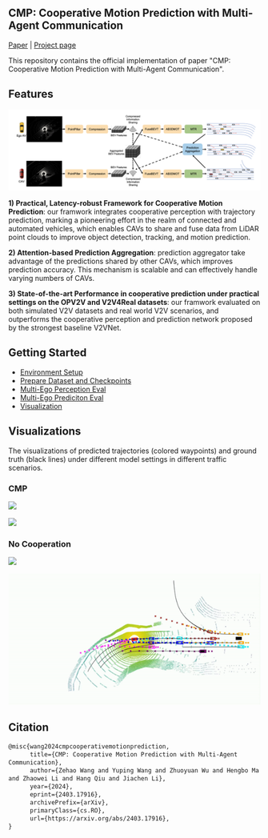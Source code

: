 ## **CMP**: **C**ooperative **M**otion **P**rediction with Multi-Agent Communication

[Paper](https://arxiv.org/pdf/2403.17916) | [Project page](https://cmp-cooperative-prediction.github.io/)

This repository contains the official implementation of paper "CMP: Cooperative Motion Prediction with Multi-Agent Communication".

## Features

![](docs/fig2.png)

**1) Practical, Latency-robust Framework for Cooperative Motion Prediction**: our framwork integrates cooperative perception with trajectory prediction, marking a pioneering effort in the realm of connected and automated vehicles, which enables CAVs to share and fuse data from LiDAR point clouds to improve object detection, tracking, and motion prediction.

**2) Attention-based Prediction Aggregation**: prediction aggregator take advantage of the predictions shared by other CAVs, which improves prediction accuracy. This mechanism is scalable and can effectively handle varying numbers of CAVs.

**3) State-of-the-art Performance in cooperative prediction under practical settings on the OPV2V and V2V4Real datasets**: our framwork evaluated on both simulated V2V datasets and real world V2V scenarios, and outperforms the cooperative perception and prediction network proposed by the strongest baseline V2VNet.



## Getting Started

- [Environment Setup](docs/env.md)
- [Prepare Dataset and Checkpoints](docs/prepare_dataset_checkpoints.md)
- [Multi-Ego Perception Eval](docs/perception_eval.md)
- [Multi-Ego Prediciton Eval](docs/prediction_eval.md)
- [Visualization](docs/visualization.md)



## Visualizations

The visualizations of predicted trajectories (colored waypoints) and ground truth (black lines) under different model settings in different traffic scenarios.

### CMP

![](docs/cmp1.gif)

![](docs/cmp2.gif)



### No Cooperation

![](docs/no_coop1.gif)

![](docs/no_coop2.gif)



## Citation

```
@misc{wang2024cmpcooperativemotionprediction,
      title={CMP: Cooperative Motion Prediction with Multi-Agent Communication}, 
      author={Zehao Wang and Yuping Wang and Zhuoyuan Wu and Hengbo Ma and Zhaowei Li and Hang Qiu and Jiachen Li},
      year={2024},
      eprint={2403.17916},
      archivePrefix={arXiv},
      primaryClass={cs.RO},
      url={https://arxiv.org/abs/2403.17916}, 
}
```



